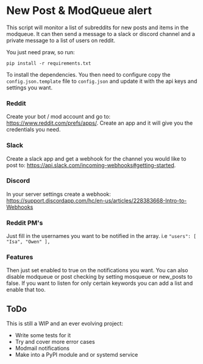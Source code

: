 # New Post & ModQueue alert
This script will monitor a list of subreddits for new posts and items in the modqueue. It can then send a message to a slack or discord channel and a private message to a list of users on reddit. 

You just need praw, so run:

    pip install -r requirements.txt

To install the dependencies. You then need to configure copy the `config.json.template` file to `config.json` and update it with the api keys and settings you want. 

### Reddit 
Create your bot / mod account and go to: https://www.reddit.com/prefs/apps/. Create an app and it will give you the credentials you need. 

### Slack
Create a slack app and get a webhook for the channel you would like to post to: https://api.slack.com/incoming-webhooks#getting-started. 

### Discord
In your server settings create a webhook: https://support.discordapp.com/hc/en-us/articles/228383668-Intro-to-Webhooks

### Reddit PM's
Just fill in the usernames you want to be notified in the array. i.e `"users": [ "Isa", "Owen" ],`

### Features
Then just set enabled to true on the notifications you want. You can also disable modqueue or post checking by setting mosqueue or new_posts to false. If you want to listen for only certain keywords you can add a list and enable that too. 

## ToDo
This is still a WIP and an ever evolving project:

* Write some tests for it
* Try and cover more error cases
* Modmail notifications
* Make into a PyPI module and or systemd service
